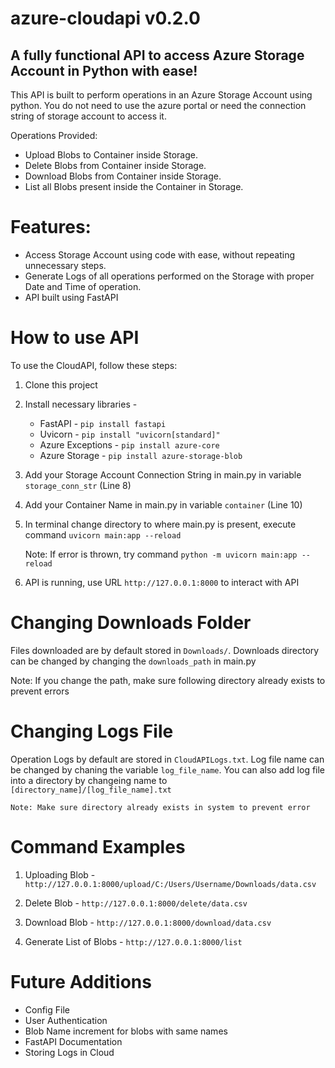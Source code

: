 # azure-cloudapi v0.2.0

## A fully functional API to access Azure Storage Account in Python with ease!

This API is built to perform operations in an Azure Storage Account using python. You do not need to use the azure portal or need the connection string of storage account to access it.

Operations Provided:
- Upload Blobs to Container inside Storage.
- Delete Blobs from Container inside Storage.
- Download Blobs from Container inside Storage.
- List all Blobs present inside the Container in Storage.

# Features:
- Access Storage Account using code with ease, without repeating unnecessary steps.
- Generate Logs of all operations performed on the Storage with proper Date and Time of operation.
- API built using FastAPI

# How to use API
To use the CloudAPI, follow these steps:

1. Clone this project
2. Install necessary libraries - 
    - FastAPI - `pip install fastapi`
    - Uvicorn - `pip install "uvicorn[standard]"`
    - Azure Exceptions - `pip install azure-core`
    - Azure Storage - `pip install azure-storage-blob`
3. Add your Storage Account Connection String in main.py in variable `storage_conn_str` (Line 8)
4. Add your Container Name in main.py in variable `container` (Line 10)
5. In terminal change directory to where main.py is present, execute command `uvicorn main:app --reload`

    Note: If error is thrown, try command `python -m uvicorn main:app --reload`
6. API is running, use URL `http://127.0.0.1:8000` to interact with API

# Changing Downloads Folder
Files downloaded are by default stored in `Downloads/`. 
Downloads directory can be changed by changing the `downloads_path` in main.py

   Note: If you change the path, make sure following directory already exists to prevent errors 

# Changing Logs File
Operation Logs by default are stored in `CloudAPILogs.txt`. 
Log file name can be changed by chaning the variable `log_file_name`. 
You can also add log file into a directory by changeing name to `[directory_name]/[log_file_name].txt`

    Note: Make sure directory already exists in system to prevent error

# Command Examples

1. Uploading Blob -
    `http://127.0.0.1:8000/upload/C:/Users/Username/Downloads/data.csv`

2. Delete Blob - 
    `http://127.0.0.1:8000/delete/data.csv`

3. Download Blob - 
    `http://127.0.0.1:8000/download/data.csv`

4. Generate List of Blobs -
    `http://127.0.0.1:8000/list`

# Future Additions

- Config File
- User Authentication
- Blob Name increment for blobs with same names
- FastAPI Documentation
- Storing Logs in Cloud